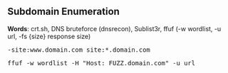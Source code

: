 ## Subdomain Enumeration

**Words**: crt.sh, DNS bruteforce (dnsrecon), Sublist3r, ffuf (-w wordlist, -u url, -fs {size} response size)

<pre>-site:www.domain.com site:*.domain.com</pre>
<pre>ffuf -w wordlist -H "Host: FUZZ.domain.com" -u url</pre>
